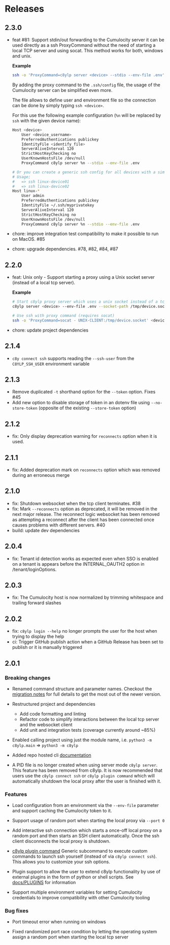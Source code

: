 
# Releases

## 2.3.0

* feat #81: Support stdin/out forwarding to the Cumulocity server it can be used directly as a ssh ProxyCommand without the need of starting a local TCP server and using socat. This method works for both, windows and unix.

    **Example**

    ```sh
    ssh -o 'ProxyCommand=c8ylp server <device> --stdio --env-file .env' <device_username>@<device>
    ```

    By adding the proxy command to the `.ssh/config` file, the usage of the Cumulocity server can be simplified even more.

    The file allows to define user and environment file so the connection can be done by simply typing `ssh <device>`.

    For this use the following example configuration (`%n` will be replaced by `ssh` with the given device name):

    ```sh
    Host <device>
        User <device_username>
        PreferredAuthentications publickey
        IdentityFile <identify_file>
        ServerAliveInterval 120
        StrictHostKeyChecking no
        UserKnownHostsFile /dev/null
        ProxyCommand c8ylp server %n --stdio --env-file .env
    
    # Or you can create a generic ssh config for all devices with a similar prefix:
    # Usage;
    #   => ssh linux-device01
    #   => ssh linux-device02
    Host linux-*
        User admin
        PreferredAuthentications publickey
        IdentityFile ~/.ssh/myprivatekey
        ServerAliveInterval 120
        StrictHostKeyChecking no
        UserKnownHostsFile /dev/null
        ProxyCommand c8ylp server %n --stdio --env-file .env
    ```

* chore: improve integration test compatibility to make it possible to run on MacOS. #85
* chore: upgrade dependencies. #78, #82, #84, #87

## 2.2.0

* feat: Unix only - Support starting a proxy using a Unix socket server (instead of a local tcp server).

    **Example**

    ```sh
    # Start c8ylp proxy server which uses a unix socket instead of a tcp server
    c8ylp server <device> --env-file .env --socket-path /tmp/device.socket

    # Use ssh with proxy command (requires socat)
    ssh -o 'ProxyCommand=socat - UNIX-CLIENT:/tmp/device.socket' <device_username>@localhost
    ```

* chore: update project dependencies

## 2.1.4

* `c8y connect ssh` supports reading the `--ssh-user` from the `C8YLP_SSH_USER` environment variable 

## 2.1.3

* Remove duplicated `-t` shorthand option for the `--token` option. Fixes #45
* Add new option to disable storage of token in an dotenv file using `--no-store-token` (opposite of the existing `--store-token` option)


## 2.1.2

* fix: Only display deprecation warning for `reconnects` option when it is used.

## 2.1.1

* fix: Added deprecation mark on `reconnects` option which was removed during an erroneous merge

## 2.1.0

* fix: Shutdown websocket when the tcp client terminates. #38
* fix: Mark `--reconnects` option as deprecated, it will be removed in the next major release. The reconnect logic websocket has been removed as attempting a reconnect after the client has been connected once causes problems with different servers. #40
* build: update dev dependencies

## 2.0.4

* fix: Tenant id detection works as expected even when SSO is enabled on a tenant is appears before the INTERNAL_OAUTH2 option in /tenant/loginOptions.

## 2.0.3

* fix: The Cumulocity host is now normalized by trimming whitespace and trailing forward slashes

## 2.0.2

* fix: `c8ylp login --help` no longer prompts the user for the host when trying to display the help
* ci: Trigger GitHub publish action when a GitHub Release has been set to publish or it is manually triggered

## 2.0.1

### Breaking changes

* Renamed command structure and parameter names. Checkout the [migration notes](docs/MIGRATION_V2.md) for full details to get the most out of the newer version.

* Restructured project and dependencies
    * Add code formatting and linting
    * Refactor code to simplify interactions between the local tcp server and the websocket client
    * Add unit and integration tests (coverage currently around ~85%)

* Enabled calling project using just the module name, i.e. `python3 -m c8ylp.main` => `python3 -m c8ylp`

* Added repo hosted cli [documentation](docs/cli/C8YLP.md)

* A PID file is no longer created when using server mode `c8ylp server`. This feature has been removed from c8ylp. It is now recommended that users use the `c8ylp connect ssh` or `c8ylp plugin command` which will automatically shutdown the local proxy after the user is finished with it.

### Features

* Load configuration from an environment via the `--env-file` parameter and support caching the Cumulocity token to it.

* Support usage of random port when starting the local proxy via `--port 0`

* Add interactive ssh connection which starts a once-off local proxy on a random port and then starts an SSH client automatically. Once the ssh client disconnects the local proxy is shutdown.

* [c8ylp plugin command](docs/cli/C8YLP_PLUGIN_COMMAND.md) Generic subcommand to execute custom commands to launch ssh yourself (instead of via `c8ylp connect ssh`). This allows you to customize your ssh options.

* Plugin support to allow the user to extend c8ylp functionality by use of external plugins in the form of python or shell scripts. See [docs/PLUGINS](docs/PLUGINS.md) for information

* Support multiple environment variables for setting Cumulocity credentials to improve compatibility with other Cumulocity tooling

### Bug fixes

* Port timeout error when running on windows

* Fixed randomized port race condition by letting the operating system assign a random port when starting the local tcp server
